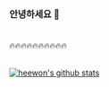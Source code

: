 ### 안녕하세요 👋</br></br>

🔥🔥🔥🔥🔥🔥🔥🔥🔥🔥</br></br>

[![heewon's github stats](https://github-readme-stats.vercel.app/api?username=heewonham)](https://github.com/anuraghazra/github-readme-stats)
<!--
**heewonham/heewonham** is a ✨ _special_ ✨ repository because its `README.md` (this file) appears on your GitHub profile.

Here are some ideas to get you started:

- 🔭 I’m currently working on ...
- 🌱 I’m currently learning ...
- 👯 I’m looking to collaborate on ...
- 🤔 I’m looking for help with ...
- 💬 Ask me about ...
- 📫 How to reach me: ...
- 😄 Pronouns: ...
- ⚡ Fun fact: ...
-->
